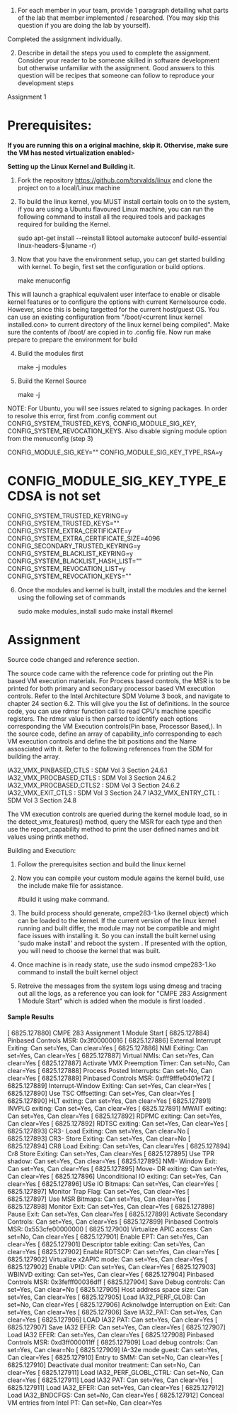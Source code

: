 1. For each member in your team, provide 1 paragraph detailing what parts of the lab that member
implemented / researched. (You may skip this question if you are doing the lab by yourself).



Completed the assignment individually.



2. Describe in detail the steps you used to complete the assignment. Consider your reader to be someone
skilled in software development but otherwise unfamiliar with the assignment. Good answers to this
question will be recipes that someone can follow to reproduce your development steps



Assignment 1

<h1>Prerequisites:</h1> 

<b> If you are running this on a original machine, skip it. Othervise, make sure the VM has nested virtualization enabled</b>>


<b>Setting up the Linux Kernel and Building it.</b>

1) Fork the repository https://github.com/torvalds/linux and clone the project on to a local/Linux machine
2) To build the linux kernel, you MUST install certain tools on to the system, if you are using a Ubuntu flavoured Linux machine, you can run the following command to install all the required tools and packages required for building the Kernel.
	

	sudo apt-get install --reinstall libtool automake autoconf build-essential linux-headers-$(uname -r)

3) Now that you have the environment setup, you can get started building with kernel. To begin, first set the configuration or build options. 

	
	make menuconfig

This will launch a graphical equivalent user interface to enable or disable kernel features or to configure the options with current Kernelsource code. However, since this is being targetted for the current host/guest OS. You can use an existing configuration from "/boot/\<current linux kernel installed.con\> to current directory of the linux kernel being compiled". Make sure the contents of /boot/<current linux kernel installed.con> are copied in to .config file. Now run make prepare to prepare the environment for build

4) Build the modules first
	

	make -j <Number of Parallel instances> modules

5) Build the Kernel Source

	make -j <Number of Parallel instances>


NOTE: For Ubuntu, you will see issues related to signing packages. In order to resolve this error, first from .config comment out 	CONFIG_SYSTEM_TRUSTED_KEYS, CONFIG_MODULE_SIG_KEY, CONFIG_SYSTEM_REVOCATION_KEYS. Also disable signing module option from the menuconfig (step 3)



CONFIG_MODULE_SIG_KEY=""
CONFIG_MODULE_SIG_KEY_TYPE_RSA=y
# CONFIG_MODULE_SIG_KEY_TYPE_ECDSA is not set
CONFIG_SYSTEM_TRUSTED_KEYRING=y
CONFIG_SYSTEM_TRUSTED_KEYS=""
CONFIG_SYSTEM_EXTRA_CERTIFICATE=y
CONFIG_SYSTEM_EXTRA_CERTIFICATE_SIZE=4096
CONFIG_SECONDARY_TRUSTED_KEYRING=y
CONFIG_SYSTEM_BLACKLIST_KEYRING=y
CONFIG_SYSTEM_BLACKLIST_HASH_LIST=""
CONFIG_SYSTEM_REVOCATION_LIST=y
CONFIG_SYSTEM_REVOCATION_KEYS=""


6) Once the modules and kernel is built, install the modules and the kernel using the following set of commands
	
	sudo make modules_install
	sudo make install #kernel





<h1>Assignment</h1> 


Source code changed and reference section.

The source code came with the reference code for printing out the Pin based VM execution materials. For Process based controls, the MSR is to be printed for both primary and secondary processor based VM execution controls. 
Refer to the Intel Architecture SDM Volume 3 book, and navigate to chapter 24 section 6.2. This will give you the list of definitions. In the source code, you can use rdmsr function call to read CPU's machine specific registers.
The rdmsr value is then parsed to identify each options corresponding the VM Execution controls(Pin base, Processor Based,). In the source code, define an array of capability_info corresponding to each VM execution controls and define the bit positions and the Name assosciated with it. Refer to the following references from the SDM for building the array.


IA32_VMX_PINBASED_CTLS : SDM Vol 3 Section 24.6.1
IA32_VMX_PROCBASED_CTLS : SDM Vol 3 Section 24.6.2
IA32_VMX_PROCBASED_CTLS2 : SDM Vol 3 Section 24.6.2
IA32_VMX_EXIT_CTLS : SDM Vol 3 Section 24.7
IA32_VMX_ENTRY_CTL : SDM Vol 3 Section 24.8


The VM execution controls are queried during the kernel module load, so in the detect_vmx_features() method, query the MSR for each type and then use the report_capability method to print the user defined names and bit values using printk method.



Building and Execution:

1) Follow the prerequisites section and build the linux kernel 
2) Now you can compile your custom module agains the kernel build, use the include make file for assistance.
	

	#build it using make command.


3) The build process should generate, cmpe283-1.ko (kernel object) which can be loaded to the kernel. If the current version of the linux kernel running and built differ, the module may not be compatible and might face issues with installing it. So you can install the built kernel using 'sudo make install' and reboot the system . If presented with the option, you will need to choose the kernel that was built.

4) Once machine is in ready state, use the sudo insmod cmpe283-1.ko command to install the built kernel object

5) Retreive the messages from the system logs using dmesg and tracing out all the logs, as a reference you can look for "CMPE 283 Assignment 1 Module Start" which is added when the module is first loaded .




<h4>Sample Results</h4>


[ 6825.127880] CMPE 283 Assignment 1 Module Start
[ 6825.127884] Pinbased Controls MSR: 0x3f00000016
[ 6825.127886]   External Interrupt Exiting: Can set=Yes, Can clear=Yes
[ 6825.127886]   NMI Exiting: Can set=Yes, Can clear=Yes
[ 6825.127887]   Virtual NMIs: Can set=Yes, Can clear=Yes
[ 6825.127887]   Activate VMX Preemption Timer: Can set=No, Can clear=Yes
[ 6825.127888]   Process Posted Interrupts: Can set=No, Can clear=Yes
[ 6825.127889] Pinbased Controls MSR: 0xfff9fffe0401e172
[ 6825.127889]   Interrupt-Window Exiting: Can set=Yes, Can clear=Yes
[ 6825.127890]   Use TSC Offsetting: Can set=Yes, Can clear=Yes
[ 6825.127890]   HLT exiting: Can set=Yes, Can clear=Yes
[ 6825.127891]   INVPLG exiting: Can set=Yes, Can clear=Yes
[ 6825.127891]   MWAIT exiting: Can set=Yes, Can clear=Yes
[ 6825.127892]   RDPMC exiting: Can set=Yes, Can clear=Yes
[ 6825.127892]   RDTSC exiting: Can set=Yes, Can clear=Yes
[ 6825.127893]   CR3- Load Exiting: Can set=Yes, Can clear=No
[ 6825.127893]   CR3- Store Exiting: Can set=Yes, Can clear=No
[ 6825.127894]   CR8 Load Exiting: Can set=Yes, Can clear=Yes
[ 6825.127894]   Cr8 Store Exiting: Can set=Yes, Can clear=Yes
[ 6825.127895]   Use TPR shadow: Can set=Yes, Can clear=Yes
[ 6825.127895]   NMI- Window Exit: Can set=Yes, Can clear=Yes
[ 6825.127895]   Move- DR exiting: Can set=Yes, Can clear=Yes
[ 6825.127896]   Unconditional IO exiting: Can set=Yes, Can clear=Yes
[ 6825.127896]   USe IO Bitmaps: Can set=Yes, Can clear=Yes
[ 6825.127897]   Monitor Trap Flag: Can set=Yes, Can clear=Yes
[ 6825.127897]   Use MSR Bitmaps: Can set=Yes, Can clear=Yes
[ 6825.127898]   Monitor Exit: Can set=Yes, Can clear=Yes
[ 6825.127898]   Pause Exit: Can set=Yes, Can clear=Yes
[ 6825.127899]   Activate Secondary Controls: Can set=Yes, Can clear=Yes
[ 6825.127899] Pinbased Controls MSR: 0x553cfe00000000
[ 6825.127900]   Virtualize APIC access: Can set=No, Can clear=Yes
[ 6825.127901]   Enable EPT: Can set=Yes, Can clear=Yes
[ 6825.127901]   Descriptor table exiting: Can set=Yes, Can clear=Yes
[ 6825.127902]   Enable RDTSCP: Can set=Yes, Can clear=Yes
[ 6825.127902]   Virtualize x2APIC mode: Can set=Yes, Can clear=Yes
[ 6825.127902]   Enable VPID: Can set=Yes, Can clear=Yes
[ 6825.127903]   WBINVD exiting: Can set=Yes, Can clear=Yes
[ 6825.127904] Pinbased Controls MSR: 0x3fefff00036dff
[ 6825.127904]   Save Debug controls: Can set=Yes, Can clear=No
[ 6825.127905]   Host address space size: Can set=Yes, Can clear=Yes
[ 6825.127905]   Load IA32_PERF_GLOB: Can set=No, Can clear=Yes
[ 6825.127906]   Acknolwdge Interruption on Exit: Can set=Yes, Can clear=Yes
[ 6825.127906]   Save IA32_PAT: Can set=Yes, Can clear=Yes
[ 6825.127906]   LOAD IA32 PAT: Can set=Yes, Can clear=Yes
[ 6825.127907]   Save IA32 EFER: Can set=Yes, Can clear=Yes
[ 6825.127907]   Load IA32 EFER: Can set=Yes, Can clear=Yes
[ 6825.127908] Pinbased Controls MSR: 0xd3ff000011ff
[ 6825.127909]   Load debug controls: Can set=Yes, Can clear=No
[ 6825.127909]   IA-32e mode guest: Can set=Yes, Can clear=Yes
[ 6825.127910]   Entry to SMM: Can set=No, Can clear=Yes
[ 6825.127910]   Deactivate dual monitor treatment: Can set=No, Can clear=Yes
[ 6825.127911]   Load IA32_PERF_GLOBL_CTRL: Can set=No, Can clear=Yes
[ 6825.127911]   Load IA32 PAT: Can set=Yes, Can clear=Yes
[ 6825.127911]   Load IA32_EFER: Can set=Yes, Can clear=Yes
[ 6825.127912]   Load IA32_BNDCFGS: Can set=No, Can clear=Yes
[ 6825.127912]   Conceal VM entries from Intel PT: Can set=No, Can clear=Yes

